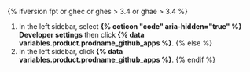 {% ifversion fpt or ghec or ghes > 3.4 or ghae > 3.4 %}
1. In the left sidebar, select **{% octicon "code" aria-hidden="true" %} Developer settings** then click **{% data variables.product.prodname_github_apps %}**.
{% else %}
1. In the left sidebar, click **{% data variables.product.prodname_github_apps %}**.
{% endif %}
